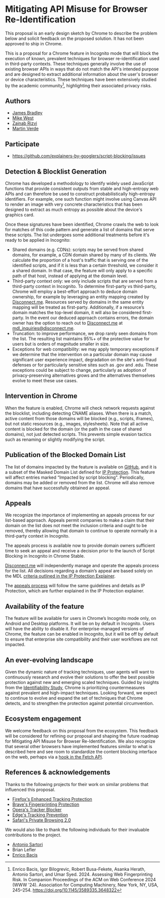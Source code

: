 # Mitigating API Misuse for Browser Re-Identification

This proposal is an early design sketch by Chrome to describe the problem below and solicit
feedback on the proposed solution. It has not been approved to ship in Chrome.

This is a proposal for a Chrome feature in Incognito mode that will block the execution of known, prevalent techniques for browser re-identification used in third-party contexts. These techniques generally involve the use of existing browser APIs in ways that do not match the API's intended purpose and are designed to extract additional information about the user's browser or device characteristics. These techniques have been extensively studied by the academic community[^1], highlighting their associated privacy risks.  

## Authors

- [James Bradley](https://github.com/jbradl11)
- [Mike West](https://github.com/mikewest)
- [Zainab Rizvi](https://github.com/zainabaq)
- [Martin Verde](https://github.com/mverde)

## Participate
- https://github.com/explainers-by-googlers/script-blocking/issues

## Detection & Blocklist Generation

Chrome has developed a methodology to identify widely used JavaScript functions that provide consistent outputs from stable and high-entropy web APIs and can therefore be used to construct probabilistically high-entropy identifiers. For example, one such function might involve using Canvas API to render an image with very concrete characteristics that has been designed to extract as much entropy as possible about the device's graphics card.

Once these signatures have been identified, Chrome crawls the web to look for matches of this code pattern and generate a list of domains that serve these scripts. The list undergoes some additional treatments before it's ready to be applied in Incognito: 

*   Shared domains (e.g. CDNs): scripts may be served from shared domains, for example, a CDN domain shared by many of its clients. We calculate the proportion of a host's traffic that is serving one of the identified scripts, and if it is less than a certain threshold, we consider it a shared domain. In that case, the feature will only apply to a specific path of that host, instead of applying at the domain level.
*   Third-party context only: we only include scripts that are served from a third-party context in Incognito. To determine first-party vs third-party, Chrome will employ a best-effort approach to deduce domain ownership, for example by leveraging an entity mapping created by [Disconnect.me](https://disconnect.me/). Resources served by domains in the same entity mapping will be treated as first-party. Additionally, if a resource’s domain matches the top-level domain, it will also be considered first-party. In the event our deduced approach contains errors, the domain owner has the option to reach out to [Disconnect.me](http://Disconnect.me) at mdl_inquiries@disconnect.me. 
*   Truncation: to improve performance, we drop rarely seen domains from the list. The resulting list maintains 95%+ of the protective value for users but is orders of magnitude smaller in size.
*   Exceptions for web compatibility: we may apply temporary exceptions if we determine that the intervention on a particular domain may cause significant user experience impact, degradation on the site's anti-fraud defenses or for particularly sensitive sites such as .gov and .edu. These exceptions could be subject to change, particularly as adoption of privacy-preserving alternatives grows and the alternatives themselves evolve to meet these use cases.

## Intervention in Chrome

When the feature is enabled, Chrome will check network requests against the blocklist, including detecting CNAME aliases. When there is a match, active content from those domains will be blocked (e.g., scripts, iframes), but not static resources (e.g., images, stylesheets). Note that all active content is blocked for the domain (or the path in the case of shared domains), not just detected scripts. This prevents simple evasion tactics such as renaming or slightly modifying the script. 

## Publication of the Blocked Domain List

The list of domains impacted by the feature is available on [GitHub](https://github.com/GoogleChrome/ip-protection/blob/master/Masked-Domain-List.md), and it is a subset of the Masked Domain List defined for [IP Protection](https://github.com/GoogleChrome/ip-protection/tree/main). This feature will affect entries marked “Impacted by script blocking". Periodically, domains may be added or removed from the list. Chrome will also remove domains that have successfully obtained an appeal. 

## Appeals

We recognize the importance of implementing an appeals process for our list-based approach. Appeals permit companies to make a claim that their domain on the list does not meet the inclusion criteria and ought to be removed, thereby allowing that domain to continue to operate normally in a third-party context in Incognito. 

The appeals process is available now to provide domain owners sufficient time to seek an appeal and receive a decision prior to the launch of Script Blocking in Incognito in Chrome Stable.

[Disconnect.me](http://Disconnect.me) will independently manage and operate the appeals process for the list. All decisions regarding a domain’s appeal are based solely on the MDL [criteria outlined in the IP Protection Explainer](https://github.com/GoogleChrome/ip-protection/tree/main?tab=readme-ov-file#the-masked-domain-list-criteria).

The [appeals process](https://github.com/GoogleChrome/ip-protection?tab=readme-ov-file#appeals) will follow the same guidelines and details as IP Protection, which are further explained in the IP Protection explainer.

## Availability of the feature

The feature will be available for users in Chrome’s Incognito mode only, on Android and Desktop platforms. It will be on by default in Incognito. Users will have the ability to disable it. For enterprise-managed versions of Chrome, the feature can be enabled in Incognito, but it will be off by default to ensure that enterprise site compatibility and their user workflows are not impacted. 

## An ever-evolving landscape

Given the dynamic nature of tracking techniques, user agents will want to continuously research and evolve their solutions to offer the best possible protection against new and emerging scaled techniques.   Guided by insights from the [Identifiability Study](https://doi.org/10.1145/3589335.3648322), Chrome is prioritizing countermeasures against prevalent and high-impact techniques. Looking forward, we expect to continue to evolve and expand the set of techniques that Chrome detects, and to strengthen the protection against potential circumvention. 

## Ecosystem engagement

We welcome feedback on this proposal from the ecosystem. This feedback will be considered for refining our proposal and shaping the future roadmap for Mitigating API Misuse for Browser Re-Identification. We also recognize that several other browsers have implemented features similar to what is described here and see room to standardize the content blocking interface on the web, perhaps via a [hook in the Fetch API](https://explainers-by-googlers.github.io/script-blocking/).

## References & acknowledgements

Thanks to the following projects for their work on similar problems that influenced this proposal. 

* [Firefox's Enhanced Tracking Protection](https://support.mozilla.org/en-US/kb/firefox-protection-against-fingerprinting)
* [Brave's Fingerprinting Protection](https://github.com/brave/brave-browser/wiki/Fingerprinting-Protections)
* [Opera's Tracker Blocker](https://help.opera.com/en/latest/features/#tracker-blocker)
* [Edge's Tracking Prevention](https://www.microsoft.com/en-us/edge/features/tracking-prevention)
* [Safari's Private Browsing 2.0](https://webkit.org/blog/15697/private-browsing-2-0/)

We would also like to thank the following individuals for their invaluable contributions to the project. 

* [Antonio Sartori](https://github.com/antosart)
* Brian Lefler
* [Enrico Bacis](https://github.com/enricobacis)

[^1]: Enrico Bacis, Igor Bilogrevic, Robert Busa-Fekete, Asanka Herath, Antonio Sartori, and Umar Syed. 2024. Assessing Web Fingerprinting Risk. In Companion Proceedings of the ACM on Web Conference 2024 (WWW '24). Association for Computing Machinery, New York, NY, USA, 245–254. https://doi.org/10.1145/3589335.3648322
